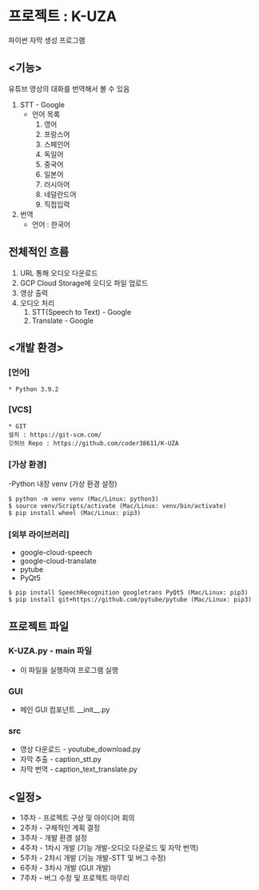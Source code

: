 # 프로젝트 : K-UZA
파이썬 자막 생성 프로그램
## <기능>
유튜브 영상의 대화를 번역해서 볼 수 있음
1. STT - Google
	* 언어 목록
		1. 영어
		2. 프랑스어
		3. 스페인어
		4. 독일어
		5. 중국어
		6. 일본어
		7. 러시아어
		8. 네덜란드어
		9. 직접입력
2. 번역
	* 언어 : 한국어

## 전체적인 흐름
1. URL 통해 오디오 다운로드
2. GCP Cloud Storage에 오디오 파일 업로드
3. 영상 출력
4. 오디오 처리
    1. STT(Speech to Text) - Google
    2. Translate - Google

## <개발 환경>
### [언어]

	* Python 3.9.2

### [VCS]

	* GIT
	설치 : https://git-scm.com/
	깃허브 Repo : https://github.com/coder38611/K-UZA

### [가상 환경]

-Python 내장 venv (가상 환경 설정)

```
$ python -m venv venv (Mac/Linux: python3)
$ source venv/Scripts/activate (Mac/Linux: venv/bin/activate)
$ pip install wheel (Mac/Linux: pip3)
```

### [외부 라이브러리]

* google-cloud-speech
* google-cloud-translate
* pytube
* PyQt5

```
$ pip install SpeechRecognition googletrans PyQt5 (Mac/Linux: pip3)
$ pip install git+https://github.com/pytube/pytube (Mac/Linux: pip3)
```

## 프로젝트 파일
### K-UZA.py - main 파일

* 이 파일을 실행하여 프로그램 실행

### GUI

* 메인 GUI 컴포넌트 \_\_init\_\_.py

### src

* 영상 다운로드 - youtube_download.py
* 자막 추출 - caption_stt.py
* 자막 번역 - caption_text_translate.py

## <일정>

* 1주차 - 프로젝트 구상 및 아이디어 회의
* 2주차 - 구체적인 계획 결정
* 3주차 - 개발 환경 설정
* 4주차 - 1차시 개발 (기능 개발-오디오 다운로드 및 자막 번역)
* 5주차 - 2차시 개발 (기능 개발-STT 및 버그 수정)
* 6주차 - 3차시 개발 (GUI 개발)
* 7주차 - 버그 수정 및 프로젝트 마무리